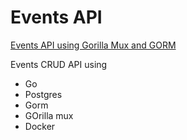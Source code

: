 # Events API

[Events API using Gorilla Mux and GORM](https://medium.com/codeshake/my-baby-steps-with-go-creating-and-dockerizing-a-rest-api-80522bc478cf)

Events CRUD API using
- Go
- Postgres
- Gorm
- GOrilla mux
- Docker
